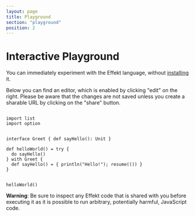 ```yaml
---
layout: page
title: Playground
section: "playground"
position: 2
---
```


# Interactive Playground

You can immediately experiment with the Effekt language, without [installing](docs/) it.

Below you can find an editor, which is enabled by clicking "edit" on the right. Please be aware that the changes are not saved unless you create a sharable URL by clicking on the "share" button.

<pre><code class="language-effekt:prelude:hide">
import list
import option
</code></pre>

<pre><code class="language-effekt" id="playground">
interface Greet { def sayHello(): Unit }

def helloWorld() = try {
  do sayHello()
} with Greet {
  def sayHello() = { println("Hello!"); resume(()) }
}
</code></pre>

<pre><code class="language-effekt:repl" id="repl">
helloWorld()
</code></pre>

<p id="playground-warning" class="hidden">
<b>Warning</b>: Be sure to inspect any Effekt code that is shared with you before executing it as it is possible to run arbitrary, potentially harmful, JavaScript code.
</p>
